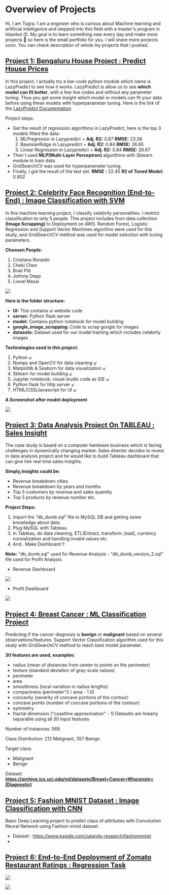# Overwiev of Projects

Hi, I am Tugra. I am a engineer who is curious about Machine learning and artificial intelligence and stepped into this field with a master's program in Istanbul :blush:. My goal is to learn something new every day and make more projects :muscle: so here is the small portfolio for you. I will share more porjects soon. You can check description of whole my projects that i pushed.
 
## [Project 1: Bengaluru House Project : Predict House Prices](https://github.com/tugra-alp/Data-Science-Projects/tree/main/Project1-Bengaluru%20House%20Project)

In this project, I actually try a low-code python module which name is LazyPredict to see how it works. LazyPredict is allow us to see **which model can fit better**, with a few line codes and without any parameter tuning. Thus you get some insight which model or models can fit your data before using these models with hyperparameter tuning.
Here is the link of the [LazyPredict Documentation](https://lazypredict.readthedocs.io/en/latest/index.html)

Project steps:

- Get the result of regression algorithms in LazyPredict, here is the top 3 models fitted the data:
  1. MLPregressor in Lazypredict =  **Adj. R2:** 0.87 **RMSE:** 23.38 
  2. BayesianRidge in Lazypredict = **Adj. R2:** 0.84 **RMSE:** 26.65
  3. Linear Regression in Lazypredict = **Adj. R2:** 0.84 **RMSE:** 26.67
- Then I used **MLP(Multi-Layer Perceptron)** algorithms with Sklearn module to train data.
- GridSearchCV was used for hyperparameter tuning.
- Finally, I got the result of the test set.
   **RMSE :** 22.45
   **R2 of Tuned Model:** 0.902

## [Project 2: Celebrity Face Recognition (End-to-End) : Image Classification with SVM](https://github.com/tugra-alp/Data-Science-Projects/tree/main/Project2-Celebrity%20Face%20Recognition)
In this machine learning project, I classify celebrity personalities. I restrict classification to only 5 people. This project includes from data collection **(Image Scrapping)** to Deployment on AWS. Random Forest, Logistic Regression and Support Vector Machines algorithm were used for this study, and GridSearchCV method was used for model selection with tuning parameters.

**Choosen People:**
1. Cristiano Ronaldo
2. Cheki Chen
3. Brad Pitt
4. Johnny Depp
5. Lionel Messi

![](https://github.com/tugra-alp/Data-Science-Projects/blob/main/Project2-Celebrity%20Face%20Recognition/Project%20Outcome%20Screenshots/Celebrity%20Person%20Classifier%20Ex1.png)

**Here is the folder structure:**
* **UI:** This contains ui website code 
* **server:** Python flask server 
* **model:** Contains python notebook for model building 
* **google_image_scrapping:** Code to scrap google for images 
* **datasets:** Dataset used for our model training which includes celebrity images 

**Technologies used in this project:**
1. Python :arrow_lower_left:
2. Numpy and OpenCV for data cleaning :arrow_lower_left:
3. Matplotlib & Seaborn for data visualization :arrow_lower_left:
4. Sklearn for model building :arrow_lower_left:
5. Jupyter notebook, visual studio code as IDE :arrow_lower_left:
6. Python flask for http server :arrow_lower_left:
7. HTML/CSS/Javascript for UI :arrow_lower_left:

**A Screenshot after model deployment**

![](https://github.com/tugra-alp/Data-Science-Projects/blob/main/Project2-Celebrity%20Face%20Recognition/Project%20Outcome%20Screenshots/Model%20Deployment%20on%20AWS.jpg)

## [Project 3: Data Analysis Project On TABLEAU : Sales Insight](https://github.com/tugra-alp/Data-Science-Projects/tree/main/Project3-TABLEAU%20Data%20Analysis%20Project)

The case study is based on a computer hardware business which is facing challenges in dynamically changing market. Sales director decides to invest in data analysis project and he would like to build Tableau dashboard that can give him real time sales insights. 

**Simply,insights could be:**
 - Revenue breakdown cities
 - Revenue breakdown by years and months
 - Top 5 customers by revenue and sales quantity
 - Top 5 products by revenue number
  etc. 

**Project Steps:**

1. import the "db_dumb.sql" file to MySQL DB and getting some knowledge about data.
2. Plug MySQL with Tableau.
3. In Tableau, do data cleaning, ETL(Extract, transform ,load), currency normalization and handling invalid values etc.
4. And.. Make Dashboard !!

**Note:** "db_dumb.sql" used for Revenue Analysis - "db_dumb_version_2.sql" file used for Profit Analysis 
- Revenue Dashboard

![](https://github.com/tugra-alp/Data-Science-Projects/blob/main/Project3-TABLEAU%20Data%20Analysis%20Project/Dashboard%20-%20Revenue%20Analysis.png)

- Profit Dashboard

![](https://github.com/tugra-alp/Data-Science-Projects/blob/main/Project3-TABLEAU%20Data%20Analysis%20Project/Dashboard-Profit%20Analysis.png)


## [Project 4: Breast Cancer : ML Classification Project](https://github.com/tugra-alp/Data-Science-Projects/tree/main/Project4-Breast%20Cancer)

Predicting if the cancer diagnosis is **benign** or **malignant** based on several observations/features. Support Vector Classification algorithm used for this study with GridSearchCV method to reach best model parameter.

**30 features are used, examples:**

  - radius (mean of distances from center to points on the perimeter)
  - texture (standard deviation of gray-scale values)
  - perimeter
  - area
  - smoothness (local variation in radius lengths)
  - compactness (perimeter^2 / area - 1.0)
  - concavity (severity of concave portions of the contour)
  - concave points (number of concave portions of the contour)
  - symmetry 
  - fractal dimension ("coastline approximation" - 1)
Datasets are linearly separable using all 30 input features

Number of Instances: 569

Class Distribution: 212 Malignant, 357 Benign

Target class:

   - Malignant
   - Benign

Dataset: **https://archive.ics.uci.edu/ml/datasets/Breast+Cancer+Wisconsin+(Diagnostic)**


## [Project 5: Fashion MNIST Dataset : Image Classification with CNN](https://github.com/tugra-alp/Data-Science-Projects/tree/main/Project5-Fashion%20Mnist)

Basic Deep Learning project to predict class of attirbutes with Convolution Neural Network using Fashion mnist dataset.

- Dataset : https://www.kaggle.com/zalando-research/fashionmnist
- 
## [Project 6: End-to-End Deployment of Zomato Restaurant Ratings  : Regression Task](https://github.com/tugra-alp/Data-Science-Projects/tree/main/Project6-%20Zomato%20Restaurant%20Ratings)


![](https://github.com/tugra-alp/Data-Science-Projects/blob/main/Project6-%20Zomato%20Restaurant%20Ratings/output-images/input-given.png)


![](https://github.com/tugra-alp/Data-Science-Projects/blob/main/Project6-%20Zomato%20Restaurant%20Ratings/output-images/predicted%20result.png)

